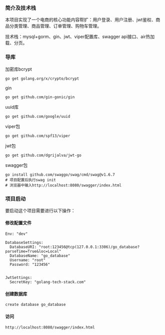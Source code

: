 ### 简介及技术栈

本项目实现了一个电商的核心功能内容帮扩：用户登录、用户注册、jwt鉴权、商品分类管理、商品管理、订单管理、购物车管理。

技术栈：mysql+gorm、gin、jwt、viper配置库、swagger api接口、air热加载、分页。

### 导库

加密库bcrypt

````
go get golang.org/x/crypto/bcrypt
````

gin

````
go get github.com/gin-gonic/gin
````

uuid库

````
go get github.com/google/uuid
````

viper包

````
go get github.com/spf13/viper
````

jwt包

````
go get github.com/dgrijalva/jwt-go
````

swagger包

````
go install github.com/swaggo/swag/cmd/swag@v1.6.7
# 项目配置后执行swag init
# 浏览器中输入http://localhost:8080/swagger/index.html
````

### 项目启动

要启动这个项目需要进行以下操作：

#### 修改配置文件

```
Env: "dev"

DatabaseSettings:
  DatabaseURI: "root:123456@tcp(127.0.0.1:3306)/go_database?parseTime=True&loc=Local"
  DatabaseName: "go_database"
  Username: "root"
  Password: "123456"


JwtSettings:
  SecretKey: "golang-tech-stack.com"
```

#### 创建数据库

```
create database go_database
```

#### 访问

```
http://localhost:8080/swagger/index.html
```

